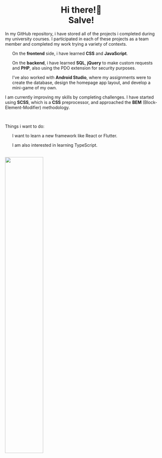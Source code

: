 <div width="50%" align="center"><h1>Hi there!👋<br>Salve!</h1></div>
<p>In my GitHub repository, i have stored all of the projects i completed during my university courses. I participated in each of these projects as a team member and completed my work trying a variety of contexts.
<ul>On the <b>frontend</b> side, i have learned <b>CSS</b> and <b>JavaScript</b>.</ul>
<ul>On the <b>backend</b>, i have learned <b>SQL</b>, <b>jQuery</b> to make custom requests and <b>PHP</b>, also using the PDO extension for security purposes.</ul>
<ul>I've also worked with <b>Android Studio</b>, where my assignments were to create the database, design the homepage app layout, and develop a mini-game of my own.</ul>

<p>I am currently improving my skills by completing challenges. I have started using <b>SCSS</b>, which is a <b>CSS</b> preprocessor, and approached the <b>BEM</b> (Block-Element-Modifier) methodology.</p>
<br>
<p>Things i want to do:</p>
<ul>I want to learn a new framework like React or Flutter.</ul>
<ul>I am also interested in learning TypeScript.</ul>
<br>

<img align="center" width="50%" src="https://github-readme-stats.vercel.app/api/top-langs/?username=vincenzomuolo&layout=compact&langs_count=10&theme=tokyonight&hide=batchfile,shell,awk,hack">




<!--
**VincenzoMuolo/vincenzomuolo** is a ✨ _special_ ✨ repository because its `README.md` (this file) appears on your GitHub profile.

Here are some ideas to get you started:

- 🔭 I’m currently working on ...
- 🌱 I’m currently learning ...
- 👯 I’m looking to collaborate on ...
- 🤔 I’m looking for help with ...
- 💬 Ask me about ...
- 📫 How to reach me: ...
- 😄 Pronouns: ...
- ⚡ Fun fact: ...
-->
